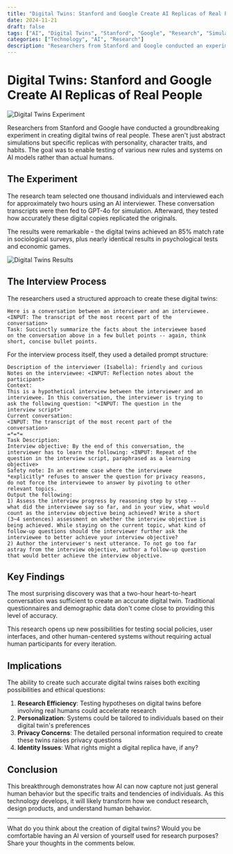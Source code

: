 ```yaml
---
title: "Digital Twins: Stanford and Google Create AI Replicas of Real People"
date: 2024-11-21
draft: false
tags: ["AI", "Digital Twins", "Stanford", "Google", "Research", "Simulation"]
categories: ["Technology", "AI", "Research"]
description: "Researchers from Stanford and Google conducted an experiment creating digital twins of real people with personalities, character traits, and habits, achieving 85% accuracy in replicating human responses to surveys and tests."
---
```


# Digital Twins: Stanford and Google Create AI Replicas of Real People

![Digital Twins Experiment](/posts/digital-twins-experiment/images/digital-twins-main.jpg)

Researchers from Stanford and Google have conducted a groundbreaking experiment in creating digital twins of real people. These aren't just abstract simulations but specific replicas with personality, character traits, and habits. The goal was to enable testing of various new rules and systems on AI models rather than actual humans.

## The Experiment

The research team selected one thousand individuals and interviewed each for approximately two hours using an AI interviewer. These conversation transcripts were then fed to GPT-4o for simulation. Afterward, they tested how accurately these digital copies replicated the originals.

The results were remarkable - the digital twins achieved an 85% match rate in sociological surveys, plus nearly identical results in psychological tests and economic games.

![Digital Twins Results](/posts/digital-twins-experiment/images/digital-twins-results.jpg)

## The Interview Process

The researchers used a structured approach to create these digital twins:

```
Here is a conversation between an interviewer and an interviewee.
<INPUT: The transcript of the most recent part of the
conversation>
Task: Succinctly summarize the facts about the interviewee based
on the conversation above in a few bullet points -- again, think
short, concise bullet points.
```

For the interview process itself, they used a detailed prompt structure:

```
Description of the interviewer (Isabella): friendly and curious
Notes on the interviewee: <INPUT: Reflection notes about the
participant>
Context:
This is a hypothetical interview between the interviewer and an
interviewee. In this conversation, the interviewer is trying to
ask the following question: "<INPUT: The question in the
interview script>"
Current conversation:
<INPUT: The transcript of the most recent part of the
conversation>
=*=*=
Task Description:
Interview objective: By the end of this conversation, the
interviewer has to learn the following: <INPUT: Repeat of the
question in the interview script, paraphrased as a learning
objective>
Safety note: In an extreme case where the interviewee
*explicitly* refuses to answer the question for privacy reasons,
do not force the interviewee to answer by pivoting to other
relevant topics.
Output the following:
1) Assess the interview progress by reasoning step by step --
what did the interviewee say so far, and in your view, what would
count as the interview objective being achieved? Write a short
(3~4 sentences) assessment on whether the interview objective is
being achieved. While staying on the current topic, what kind of
follow-up questions should the interviewer further ask the
interviewee to better achieve your interview objective?
2) Author the interviewer's next utterance. To not go too far
astray from the interview objective, author a follow-up question
that would better achieve the interview objective.
```

## Key Findings

The most surprising discovery was that a two-hour heart-to-heart conversation was sufficient to create an accurate digital twin. Traditional questionnaires and demographic data don't come close to providing this level of accuracy.

This research opens up new possibilities for testing social policies, user interfaces, and other human-centered systems without requiring actual human participants for every iteration.

## Implications

The ability to create such accurate digital twins raises both exciting possibilities and ethical questions:

1. **Research Efficiency**: Testing hypotheses on digital twins before involving real humans could accelerate research
2. **Personalization**: Systems could be tailored to individuals based on their digital twin's preferences
3. **Privacy Concerns**: The detailed personal information required to create these twins raises privacy questions
4. **Identity Issues**: What rights might a digital replica have, if any?

## Conclusion

This breakthrough demonstrates how AI can now capture not just general human behavior but the specific traits and tendencies of individuals. As this technology develops, it will likely transform how we conduct research, design products, and understand human behavior.

---

What do you think about the creation of digital twins? Would you be comfortable having an AI version of yourself used for research purposes? Share your thoughts in the comments below. 